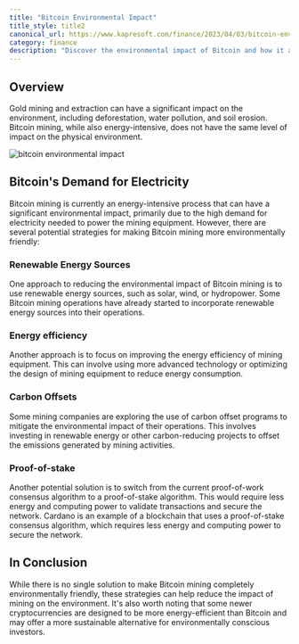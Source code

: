 ```yaml
---
title: "Bitcoin Environmental Impact"
title_style: title2
canonical_url: https://www.kapresoft.com/finance/2023/04/03/bitcoin-environmental-impact.html
category: finance
description: "Discover the environmental impact of Bitcoin and how it affects the planet. Learn about the solutions to minimize Bitcoin's carbon footprint."
---
```


## Overview

Gold mining and extraction can have a significant impact on the environment, including deforestation, water pollution, and soil erosion. Bitcoin mining, while also energy-intensive, does not have the same level of impact on the physical environment.<!--excerpt-->

![bitcoin environmental impact](https://cdngh.kapresoft.com/img/Bitcoin-Environmental-Impact-b9c0bb7.jpg)

## Bitcoin's Demand for Electricity

Bitcoin mining is currently an energy-intensive process that can have a significant environmental impact, primarily due to the high demand for electricity needed to power the mining equipment. However, there are several potential strategies for making Bitcoin mining more environmentally friendly:

### Renewable Energy Sources

One approach to reducing the environmental impact of Bitcoin mining is to use renewable energy sources, such as solar, wind, or hydropower. Some Bitcoin mining operations have already started to incorporate renewable energy sources into their operations.

### Energy efficiency 

Another approach is to focus on improving the energy efficiency of mining equipment. This can involve using more advanced technology or optimizing the design of mining equipment to reduce energy consumption.

### Carbon Offsets

Some mining companies are exploring the use of carbon offset programs to mitigate the environmental impact of their operations. This involves investing in renewable energy or other carbon-reducing projects to offset the emissions generated by mining activities.

### Proof-of-stake

Another potential solution is to switch from the current proof-of-work consensus algorithm to a proof-of-stake algorithm. This would require less energy and computing power to validate transactions and secure the network. Cardano is an example of a blockchain that uses a proof-of-stake consensus algorithm, which requires less energy and computing power to secure the network.

## In Conclusion

While there is no single solution to make Bitcoin mining completely environmentally friendly, these strategies can help reduce the impact of mining on the environment. It's also worth noting that some newer cryptocurrencies are designed to be more energy-efficient than Bitcoin and may offer a more sustainable alternative for environmentally conscious investors.
